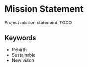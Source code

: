 # Mission Statement

Project mission statement: TODO

## Keywords

* Rebirth
* Sustainable
* New vision
